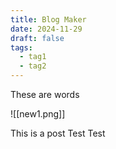 ```yaml
---
title: Blog Maker
date: 2024-11-29
draft: false
tags:
  - tag1
  - tag2
---
```

These are words

![[new1.png]]

This is a post
Test
Test

